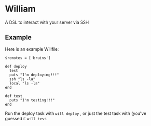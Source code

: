 William
=======

A DSL to interact with your server via SSH

Example
-------

Here is an example Willfile:

    $remotes = ['bruins']

    def deploy
      test
      puts "I'm deploying!!!"
      ssh "ls -la"
      local "ls -la"
    end

    def test
      puts "I'm testing!!!"
    end

Run the deploy task with `will deploy` , or just the test task with (you've
guessed it `will test`.




